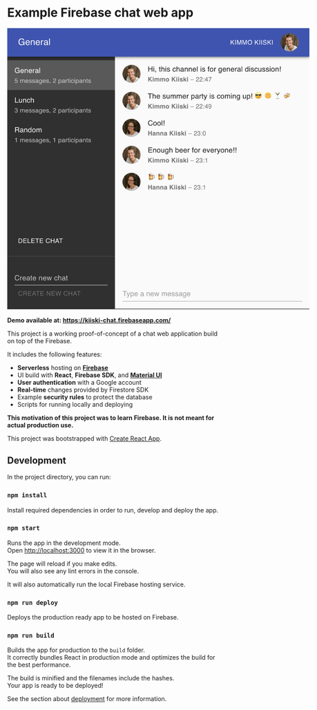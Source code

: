 # Example Firebase chat web app

<img src="./screenshot.png" style="max-width: 700px" title="Screenshot">

**Demo available at: https://kiiski-chat.firebaseapp.com/**

This project is a working proof-of-concept of a chat web application build on top of the Firebase.

It includes the following features:

- **Serverless** hosting on **[Firebase](https://firebase.google.com/)**
- UI build with **React**, **Firebase SDK**, and **[Material UI](https://material-ui.com/)**
- **User authentication** with a Google account
- **Real-time** changes provided by Firestore SDK
- Example **security rules** to protect the database
- Scripts for running locally and deploying

**This motivation of this project was to learn Firebase. It is not meant for actual production use.**

This project was bootstrapped with [Create React App](https://github.com/facebook/create-react-app).

## Development

In the project directory, you can run:

### `npm install`

Install required dependencies in order to run, develop and deploy the app.

### `npm start`

Runs the app in the development mode.<br>
Open [http://localhost:3000](http://localhost:3000) to view it in the browser.

The page will reload if you make edits.<br>
You will also see any lint errors in the console.

It will also automatically run the local Firebase hosting service.

### `npm run deploy`

Deploys the production ready app to be hosted on Firebase.

### `npm run build`

Builds the app for production to the `build` folder.<br>
It correctly bundles React in production mode and optimizes the build for the best performance.

The build is minified and the filenames include the hashes.<br>
Your app is ready to be deployed!

See the section about [deployment](https://facebook.github.io/create-react-app/docs/deployment) for more information.
